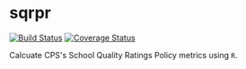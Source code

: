 # sqrpr
[![Build Status](https://travis-ci.org/chrishaid/sqrpr.png?branch=master)](https://travis-ci.org/chrishaid/sqrpr)
[![Coverage Status](https://coveralls.io/repos/chrishaid/sqrpr/badge.svg)](https://coveralls.io/r/chrishaid/sqrpr)

Calcuate CPS's School Quality Ratings Policy metrics using `R`.
